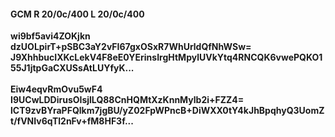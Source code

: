 #### GCM R 20/0c/400 L 20/0c/400
**wi9bf5avi4ZOKjkn**<br/>**dzUOLpirT+pSBC3aY2vFI67gxOSxR7WhUrldQfNhWSw=**<br/>**J9XhhbucIXKcLekV4F8eE0YErinsIrgHtMpylUVkYtq4RNCQK6vwePQKO155J1jtpGaCXUSsAtLUYfyK...**<br/><br/>
**Eiw4eqvRmOvu5wF4**<br/>**I9UCwLDDirusOIsjlLQ88CnHQMtXzKnnMylb2i+FZZ4=**<br/>**lCT9zvBYraPFQlkm7jgBU/yZ02FpWPncB+DiWXX0tY4kJhBpqhyQ3UomZt/fVNIv6qTl2nFv+fM8HF3f...**